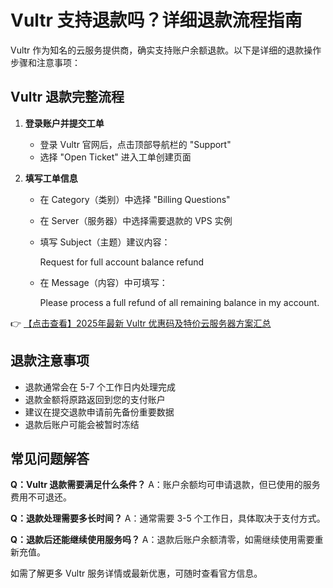 # Vultr 支持退款吗？详细退款流程指南

Vultr 作为知名的云服务提供商，确实支持账户余额退款。以下是详细的退款操作步骤和注意事项：

## Vultr 退款完整流程

1. **登录账户并提交工单**
   - 登录 Vultr 官网后，点击顶部导航栏的 "Support"
   - 选择 "Open Ticket" 进入工单创建页面

2. **填写工单信息**
   - 在 Category（类别）中选择 "Billing Questions"
   - 在 Server（服务器）中选择需要退款的 VPS 实例
   - 填写 Subject（主题）建议内容：
     
     Request for full account balance refund
     
   - 在 Message（内容）中可填写：
     
     Please process a full refund of all remaining balance in my account.
     

👉 [【点击查看】2025年最新 Vultr 优惠码及特价云服务器方案汇总](https://bit.ly/VuLtr)

## 退款注意事项

- 退款通常会在 5-7 个工作日内处理完成
- 退款金额将原路返回到您的支付账户
- 建议在提交退款申请前先备份重要数据
- 退款后账户可能会被暂时冻结

## 常见问题解答

**Q：Vultr 退款需要满足什么条件？**
A：账户余额均可申请退款，但已使用的服务费用不可退还。

**Q：退款处理需要多长时间？**
A：通常需要 3-5 个工作日，具体取决于支付方式。

**Q：退款后还能继续使用服务吗？**
A：退款后账户余额清零，如需继续使用需要重新充值。

如需了解更多 Vultr 服务详情或最新优惠，可随时查看官方信息。